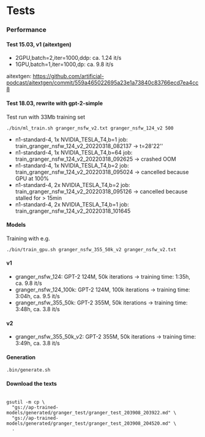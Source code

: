 # Tests

### Performance

#### Test 15.03, v1 (aitextgen)

* 2GPU,batch=2,iter=1000,ddp:   ca. 1.24 it/s
* 1GPU,batch=1,iter=1000,dp:    ca. 9.8 it/s

aitextgen: https://github.com/artificial-podcast/aitextgen/commit/559a465022695a23e1a73840c83766ecd7ea4cc8

#### Test 18.03, rewrite with gpt-2-simple

Test run with 33Mb training set

```shell
./bin/ml_train.sh granger_nsfw_v2.txt granger_nsfw_124_v2 500
```

* n1-standard-4, 1x NVIDIA_TESLA_T4,b=1 job: train_granger_nsfw_124_v2_20220318_082137 -> t=28'22''
* n1-standard-4, 1x NVIDIA_TESLA_T4,b=64 job: train_granger_nsfw_124_v2_20220318_092625 -> crashed OOM
* n1-standard-4, 1x NVIDIA_TESLA_T4,b=2 job: train_granger_nsfw_124_v2_20220318_095024 -> cancelled because GPU at 100%
* n1-standard-4, 2x NVIDIA_TESLA_T4,b=2 job: train_granger_nsfw_124_v2_20220318_095126 -> cancelled because stalled for > 15min
* n1-standard-4, 2x NVIDIA_TESLA_T4,b=1 job: train_granger_nsfw_124_v2_20220318_101645

#### Models

Training with e.g.

```shell
./bin/train_gpu.sh granger_nsfw_355_50k_v2 granger_nsfw_v2.txt
```

#### v1

* granger_nsfw_124: GPT-2 124M, 50k iterations          -> training time: 1:35h, ca. 9.8 it/s
* granger_nsfw_124_100k: GPT-2 124M, 100k iterations    -> training time: 3:04h, ca. 9.5 it/s
* granger_nsfw_355_50k: GPT-2 355M, 50k iterations      -> training time: 3:48h, ca. 3.8 it/s

#### v2

* granger_nsfw_355_50k_v2: GPT-2 355M, 50k iterations   -> training time: 3:49h, ca. 3.8 it/s

#### Generation

```shell
.bin/generate.sh 
```

#### Download the texts

```shell

gsutil -m cp \
  "gs://ap-trained-models/generated/granger_test/granger_test_203908_203922.md" \
  "gs://ap-trained-models/generated/granger_test/granger_test_203908_204520.md" \
  .

```
